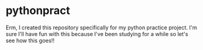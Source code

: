 # pythonpract
Erm, I created this repository specifically for my python practice project. I'm sure I'll have fun with this because I've been studying for a while so let's see how this goes!!
